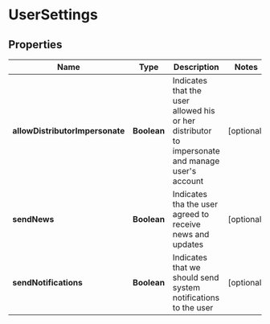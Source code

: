 
# UserSettings

## Properties
Name | Type | Description | Notes
------------ | ------------- | ------------- | -------------
**allowDistributorImpersonate** | **Boolean** | Indicates that the user allowed his or her distributor to impersonate and manage user&#39;s account |  [optional]
**sendNews** | **Boolean** | Indicates tha the user agreed to receive news and updates |  [optional]
**sendNotifications** | **Boolean** | Indicates that we should send system notifications to the user |  [optional]



